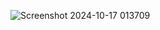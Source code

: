 ![Screenshot 2024-10-17 013709](https://github.com/user-attachments/assets/171c3075-4f7d-4bc5-b2d5-1c3e203468b9)
